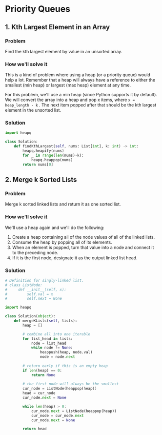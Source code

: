 # Priority Queues

## 1. Kth Largest Element in an Array

### Problem

Find the kth largest element by value in an unsorted array.

### How we'll solve it

This is a kind of problem where using a heap \(or a priority queue\) would help a lot. Remember that a heap will always have a reference to either the smallest \(min heap\) or largest \(max heap\) element at any time.

For this problem, we'll use a min heap \(since Python supports it by default\). We will convert the array into a heap and pop x items, where `x = heap_length - k` . The next item popped after that should be the kth largest element in the unsorted list.

### Solution

```python
import heapq

class Solution:
    def findKthLargest(self, nums: List[int], k: int) -> int:
        heapq.heapify(nums)
        for _ in range(len(nums)-k):
            heapq.heappop(nums)
        return nums[0]
```

## 2. Merge k Sorted Lists

### Problem

 Merge k sorted linked lists and return it as one sorted list.

### How we'll solve it

We'll use a heap again and we'll do the following:

1. Create a heap containing all of the node values of all of the linked lists.
2. Consume the heap by popping all of its elements.
3. When an element is popped, turn that value into a node and connect it to the preceding node.
4. If it is the first node, designate it as the output linked list head. 

### Solution

```python
# Definition for singly-linked list.
# class ListNode:
#     def __init__(self, x):
#         self.val = x
#         self.next = None

import heapq

class Solution(object):
    def mergeKLists(self, lists):
        heap = []

        # combine all into one iterable
        for list_head in lists:
            node = list_head
            while node != None:
                heappush(heap, node.val)
                node = node.next
        
        # return early if this is an empty heap
        if len(heap) == 0:
            return None
        
        # the first node will always be the smallest  
        cur_node = ListNode(heappop(heap))
        head = cur_node
        cur_node.next = None

        while len(heap) > 0:
            cur_node.next = ListNode(heappop(heap))
            cur_node = cur_node.next
            cur_node.next = None

        return head
```

